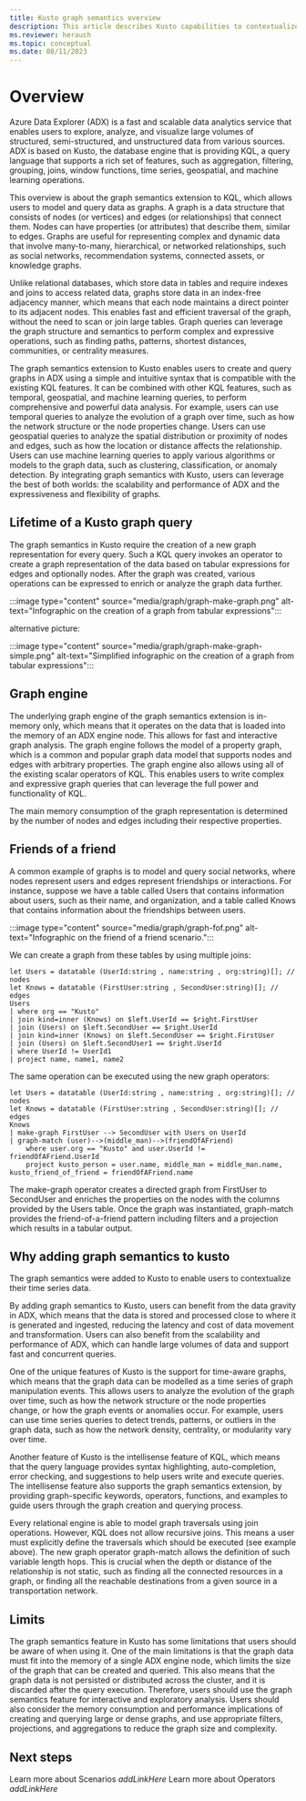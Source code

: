 ```yaml
---
title: Kusto graph semantics overview
description: This article describes Kusto capabilities to contextualize data using the KQL graph semantics
ms.reviewer: herauch
ms.topic: conceptual
ms.date: 08/11/2023
---
```


# Overview

Azure Data Explorer (ADX) is a fast and scalable data analytics service that enables users to explore, analyze, and visualize large volumes of structured, semi-structured, and unstructured data from various sources. ADX is based on Kusto, the database engine that is providing KQL, a query language that supports a rich set of features, such as aggregation, filtering, grouping, joins, window functions, time series, geospatial, and machine learning operations.

This overview is about the graph semantics extension to KQL, which allows users to model and query data as graphs. A graph is a data structure that consists of nodes (or vertices) and edges (or relationships) that connect them. Nodes can have properties (or attributes) that describe them, similar to edges. Graphs are useful for representing complex and dynamic data that involve many-to-many, hierarchical, or networked relationships, such as social networks, recommendation systems, connected assets, or knowledge graphs.

Unlike relational databases, which store data in tables and require indexes and joins to access related data, graphs store data in an index-free adjacency manner, which means that each node maintains a direct pointer to its adjacent nodes. This enables fast and efficient traversal of the graph, without the need to scan or join large tables. Graph queries can leverage the graph structure and semantics to perform complex and expressive operations, such as finding paths, patterns, shortest distances, communities, or centrality measures.

The graph semantics extension to Kusto enables users to create and query graphs in ADX using a simple and intuitive syntax that is compatible with the existing KQL features. It can be combined with other KQL features, such as temporal, geospatial, and machine learning queries, to perform comprehensive and powerful data analysis. For example, users can use temporal queries to analyze the evolution of a graph over time, such as how the network structure or the node properties change. Users can use geospatial queries to analyze the spatial distribution or proximity of nodes and edges, such as how the location or distance affects the relationship. Users can use machine learning queries to apply various algorithms or models to the graph data, such as clustering, classification, or anomaly detection. By integrating graph semantics with Kusto, users can leverage the best of both worlds: the scalability and performance of ADX and the expressiveness and flexibility of graphs.

## Lifetime of a Kusto graph query

The graph semantics in Kusto require the creation of a new graph representation for every query. Such a KQL query invokes an operator to create a graph representation of the data based on tabular expressions for edges and optionally nodes. After the graph was created, various operations can be expressed to enrich or analyze the graph data further.

:::image type="content" source="media/graph/graph-make-graph.png" alt-text="Infographic on the creation of a graph from tabular expressions":::

alternative picture:

:::image type="content" source="media/graph/graph-make-graph-simple.png" alt-text="Simplified infographic on the creation of a graph from tabular expressions":::

## Graph engine

The underlying graph engine of the graph semantics extension is in-memory only, which means that it operates on the data that is loaded into the memory of an ADX engine node. This allows for fast and interactive graph analysis. The graph engine follows the model of a property graph, which is a common and popular graph data model that supports nodes and edges with arbitrary properties. The graph engine also allows using all of the existing scalar operators of KQL. This enables users to write complex and expressive graph queries that can leverage the full power and functionality of KQL.

The main memory consumption of the graph representation is determined by the number of nodes and edges including their respective properties.

## Friends of a friend

A common example of graphs is to model and query social networks, where nodes represent users and edges represent friendships or interactions. For instance, suppose we have a table called Users that contains information about users, such as their name, and organization, and a table called Knows that contains information about the friendships between users.

:::image type="content" source="media/graph/graph-fof.png" alt-text="Infographic on the friend of a friend scenario.":::

We can create a graph from these tables by using multiple joins:

```kusto
let Users = datatable (UserId:string , name:string , org:string)[]; // nodes
let Knows = datatable (FirstUser:string , SecondUser:string)[]; // edges
Users
| where org == "Kusto"
| join kind=inner (Knows) on $left.UserId == $right.FirstUser
| join (Users) on $left.SecondUser == $right.UserId
| join kind=inner (Knows) on $left.SecondUser == $right.FirstUser
| join (Users) on $left.SecondUser1 == $right.UserId
| where UserId != UserId1
| project name, name1, name2
```

The same operation can be executed using the new graph operators:

```kusto
let Users = datatable (UserId:string , name:string , org:string)[]; // nodes
let Knows = datatable (FirstUser:string , SecondUser:string)[]; // edges
Knows
| make-graph FirstUser --> SecondUser with Users on UserId
| graph-match (user)-->(middle_man)-->(friendOfAFriend)
    where user.org == "Kusto" and user.UserId != friendOfAFriend.UserId
    project kusto_person = user.name, middle_man = middle_man.name, kusto_friend_of_friend = friendOfAFriend.name
```

The make-graph operator creates a directed graph from FirstUser to SecondUser and enriches the properties on the nodes with the columns provided by the Users table. Once the graph was instantiated, graph-match provides the friend-of-a-friend pattern including filters and a projection which results in a tabular output.

## Why adding graph semantics to kusto

The graph semantics were added to Kusto to enable users to contextualize their time series data.

By adding graph semantics to Kusto, users can benefit from the data gravity in ADX, which means that the data is stored and processed close to where it is generated and ingested, reducing the latency and cost of data movement and transformation. Users can also benefit from the scalability and performance of ADX, which can handle large volumes of data and support fast and concurrent queries.

One of the unique features of Kusto is the support for time-aware graphs, which means that the graph data can be modelled as a time series of graph manipulation events. This allows users to analyze the evolution of the graph over time, such as how the network structure or the node properties change, or how the graph events or anomalies occur. For example, users can use time series queries to detect trends, patterns, or outliers in the graph data, such as how the network density, centrality, or modularity vary over time.

Another feature of Kusto is the intellisense feature of KQL, which means that the query language provides syntax highlighting, auto-completion, error checking, and suggestions to help users write and execute queries. The intellisense feature also supports the graph semantics extension, by providing graph-specific keywords, operators, functions, and examples to guide users through the graph creation and querying process.

Every relational engine is able to model graph traversals using join operations. However, KQL does not allow recursive joins. This means a user must explicitly define the traversals which should be executed (see example above). The new graph operator graph-match allows the definition of such variable length hops. This is crucial when the depth or distance of the relationship is not static, such as finding all the connected resources in a graph, or finding all the reachable destinations from a given source in a transportation network.

## Limits

The graph semantics feature in Kusto has some limitations that users should be aware of when using it. One of the main limitations is that the graph data must fit into the memory of a single ADX engine node, which limits the size of the graph that can be created and queried. This also means that the graph data is not persisted or distributed across the cluster, and it is discarded after the query execution. Therefore, users should use the graph semantics feature for interactive and exploratory analysis. Users should also consider the memory consumption and performance implications of creating and querying large or dense graphs, and use appropriate filters, projections, and aggregations to reduce the graph size and complexity.

## Next steps

Learn more about Scenarios _addLinkHere_
Learn more about Operators _addLinkHere_
